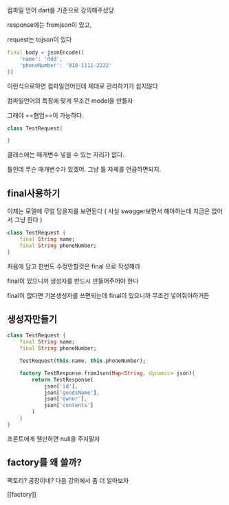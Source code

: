 컴파일 언어 dart를 기준으로 강의해주셨당

response에는 fromjson이 있고,

request는 tojson이 있다

```dart
final body = jsonEncode({
	'name': 'ddd',
	'phoneNumber': '010-1111-2222'
})
```

이런식으로하면 컴파일언어인데 제대로 관리하기가 쉽지않다

컴파일언어의 특징에 맞게 무조건 model을 만들자

그래야 ==협업==이 가능하다.


```dart
class TestRequest{

}
```

클래스에는 매개변수 넣을 수 있는 자리가 없다.

틀인데 무슨 매개변수가 있겠어. 그냥 틀 자체를 언급하면되지.


## final사용하기

이제는 모델에 무얼 담을지를 보면된다 ( 사실 swagger보면서 해야하는데 지금은 없어서 그냥 한다 )

```dart
class TestRequest {
	final String name;
	final String phoneNumber;
}
```

처음에 담고 한번도 수정안할것은 final 으로 작성해라

final이 있으니까 생성자를  반드시 만들어주어야 한다

final이 없다면 기본생성자를 쓰면되는데 final이 있으니까 무조건 넣어줘야하거든

## 생성자만들기

```dart
class TestRequest {
	final String name;
	final String phoneNumber;

	TestRequest(this.name, this.phoneNumber);

	factory TestResponse.fromJson(Map<String, dynamic> json){
		return TestResponse(
			json['id'],
			json['goodsName'],
			json['owner'],
			json['contents']
		) 
	}
}
```

프론트에게 웬만하면 null을 주지말자 


## factory를 왜 쓸까?

팩토리? 공장이네?
다음 강의에서 좀 더 알아보자

[[factory]]